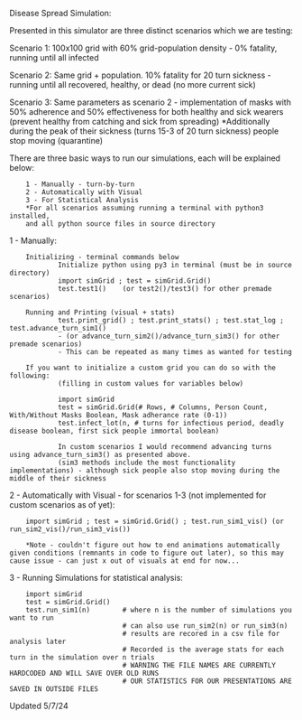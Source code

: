 Disease Spread Simulation:

Presented in this simulator are three distinct scenarios which we are testing:

Scenario 1: 100x100 grid with 60% grid-population density - 0% fatality, running until all infected

Scenario 2: Same grid + population. 10% fatality for 20 turn sickness - running until all recovered, healthy, or dead (no more current sick)

Scenario 3: Same parameters as scenario 2 - implementation of masks with 50% adherence and 50% effectiveness  for both healthy and sick wearers (prevent healthy from catching and sick from spreading)
*Additionally during the peak of their sickness (turns 15-3 of 20 turn sickness) people stop moving (quarantine)

There are three basic ways to run our simulations, each will be explained below:

        1 - Manually - turn-by-turn
        2 - Automatically with Visual
        3 - For Statistical Analysis
        *For all scenarios assuming running a terminal with python3 installed, 
        and all python source files in source directory 

1 - Manually:

        Initializing - terminal commands below
                Initialize python using py3 in terminal (must be in source directory)
                import simGrid ; test = simGrid.Grid() 
                test.test1()    (or test2()/test3() for other premade scenarios)
                
        Running and Printing (visual + stats)
                test.print_grid() ; test.print_stats() ; test.stat_log ; test.advance_turn_sim1()   
                - (or advance_turn_sim2()/advance_turn_sim3() for other premade scenarios)
                - This can be repeated as many times as wanted for testing

        If you want to initialize a custom grid you can do so with the following: 
                (filling in custom values for variables below)

                import simGrid 
                test = simGrid.Grid(# Rows, # Columns, Person Count, With/Without Masks Boolean, Mask adherance rate (0-1))
                test.infect_lot(n, # turns for infectious period, deadly disease boolean, first sick people immortal boolean)

                In custom scenarios I would recommend advancing turns using advance_turn_sim3() as presented above. 
                (sim3 methods include the most functionality implementations) - although sick people also stop moving during the middle of their sickness

2 - Automatically with Visual - for scenarios 1-3 (not implemented for custom scenarios as of yet):

        import simGrid ; test = simGrid.Grid() ; test.run_sim1_vis() (or run_sim2_vis()/run_sim3_vis())

        *Note - couldn't figure out how to end animations automatically given conditions (remnants in code to figure out later), so this may cause issue - can just x out of visuals at end for now...

3 - Running Simulations for statistical analysis:

        import simGrid
        test = simGrid.Grid()
        test.run_sim1(n)        # where n is the number of simulations you want to run
                                # can also use run_sim2(n) or run_sim3(n)
                                # results are recored in a csv file for analysis later
                                # Recorded is the average stats for each turn in the simulation over n trials
                                # WARNING THE FILE NAMES ARE CURRENTLY HARDCODED AND WILL SAVE OVER OLD RUNS
                                # OUR STATISTICS FOR OUR PRESENTATIONS ARE SAVED IN OUTSIDE FILES

Updated 5/7/24
